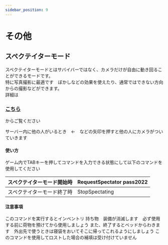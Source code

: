 ```yaml
---
sidebar_position: 9
---
```

# その他

## スペクテイターモード

スペクテイターモードとはサバイバーではなく、カメラだけが自由に動き回ることができるモードです。  
特に写真撮影に最適です　ぼかしなどの効果を使えたり、通常ではできない方向からの撮影などができます。  
詳細は<h3>[こちら](https://youtu.be/NM9_MJGADVA)</h3>からご覧ください

サーバー内に他の人がいるとき　←　などの矢印を押すと他の人にカメラがついていきます

<h4>使い方</h4>
ゲーム内でTABキーを押してコマンドを入力できる状態にして以下のコマンドを使用してください  


スペクテイターモード開始時          | RequestSpectator pass2022
-------------------------- | --------
スペクテイターモード終了時  |StopSpectating



<h4>注意事項</h4>
このコマンドを実行するとインベントリ
持ち物　装備が消滅します　必ず使用する前に荷物を預けてから使用しましょう  
また、終了するとベッドからわきます　外出先で使うときは寝袋をおいてそこに帰ってこれるようにしましょう  
このコマンドを使用してロストした場合の補填は受け付けていません




